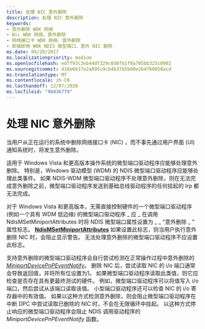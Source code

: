```yaml
---
title: 处理 NIC 意外删除
description: 处理 NIC 意外删除
keywords:
- 意外删除 WDK 网络
- Nic WDK 网络，意外删除
- 网络接口卡 WDK 网络，意外删除
- 即插即用 WDK NDIS 微型端口，意外 NIC 删除
ms.date: 04/20/2017
ms.localizationpriority: medium
ms.openlocfilehash: ed7f93c3eb44df329c0d8fb1f0a705bb323c0902
ms.sourcegitcommit: 418e6617e2a695c9cb4b37b5b60e264760858acd
ms.translationtype: MT
ms.contentlocale: zh-CN
ms.lasthandoff: 12/07/2020
ms.locfileid: "96836779"
---
```

# <a name="handling-the-surprise-removal-of-a-nic"></a>处理 NIC 意外删除





当用户从正在运行的系统中删除网络接口卡 (NIC) ，而不事先通过用户界面 (UI) 通知系统时，将发生意外删除。

适用于 Windows Vista 和更高版本操作系统的微型端口驱动程序应能够处理意外删除。 特别是，Windows 驱动模型 (WDM) 的 NDIS 微型端口驱动程序应能够处理此类事件。 如果 NDIS-WDM 微型端口驱动程序不处理意外删除，则在无法完成意外删除之前，微型端口驱动程序发送到基础总线驱动程序的任何挂起的 Irp 都无法完成。

对于 Windows Vista 和更高版本，无需直接控制硬件的一个微型端口驱动程序 (例如一个具有 WDM 低边缘) 的微型端口驱动程序 \_ 应 \_ 在调用 NdisMSetMiniportAttributes 时将 NDIS 微型端口属性设置为 \_ \_ "意外删除 \_ " 属性标志。 [**NdisMSetMiniportAttributes**](/windows-hardware/drivers/ddi/ndis/nf-ndis-ndismsetminiportattributes) 如果设置此标志，则当用户执行意外删除 NIC 时，会阻止显示警告。 无法处理意外删除的微型端口驱动程序不应设置此标志。

支持意外删除的微型端口驱动程序会自行尝试检测在正常操作过程中意外删除的 [*MiniportDevicePnPEventNotify*](/windows-hardware/drivers/ddi/ndis/nc-ndis-miniport_device_pnp_event_notify)。 删除 NIC 后，尝试读取 NIC 的 i/o 端口通常会导致返回值，并将所有位设置为1。 如果微型端口驱动程序读取此类值，则它应检查是否存在具有更最终测试的硬件。 例如，微型端口驱动程序可以将值写入 i/o 端口，然后尝试从该端口读取该值。 小型端口驱动程序还可以检查 NIC 的 i/o 寄存器中的有效值。 如果以这种方式检测意外删除，则会阻止微型端口驱动程序在中断 DPC 中尝试读取已删除的 NIC 时，不会在无限循环中挂起。 以这种方式停止响应的微型端口驱动程序会阻止 NDIS 调用驱动程序的 *MiniportDevicePnPEventNotify* 函数。

 


